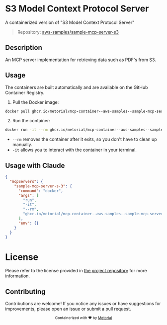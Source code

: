 
# S3 Model Context Protocol Server

A containerized version of "S3 Model Context Protocol Server"

> Repository: [aws-samples/sample-mcp-server-s3](https://github.com/aws-samples/sample-mcp-server-s3)

## Description

An MCP server implementation for retrieving  data such as PDF's from S3.


## Usage

The containers are built automatically and are available on the GitHub Container Registry.

1. Pull the Docker image:

```bash
docker pull ghcr.io/metorial/mcp-container--aws-samples--sample-mcp-server-s3--sample-mcp-server-s-3
```

2. Run the container:

```bash
docker run -it --rm ghcr.io/metorial/mcp-container--aws-samples--sample-mcp-server-s3--sample-mcp-server-s-3 
```

- `--rm` removes the container after it exits, so you don't have to clean up manually.
- `-it` allows you to interact with the container in your terminal.



## Usage with Claude

```json
{
  "mcpServers": {
    "sample-mcp-server-s-3": {
      "command": "docker",
      "args": [
        "run",
        "-it",
        "--rm",
        "ghcr.io/metorial/mcp-container--aws-samples--sample-mcp-server-s3--sample-mcp-server-s-3"
      ],
      "env": {}
    }
  }
}
```

# License

Please refer to the license provided in [the project repository](https://github.com/aws-samples/sample-mcp-server-s3) for more information.

## Contributing

Contributions are welcome! If you notice any issues or have suggestions for improvements, please open an issue or submit a pull request.

<div align="center">
  <sub>Containerized with ❤️ by <a href="https://metorial.com">Metorial</a></sub>
</div>
  